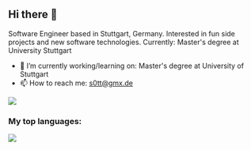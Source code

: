 ## Hi there 👋 ##
Software Engineer based in Stuttgart, Germany. 
Interested in fun side projects and new software technologies. 
Currently: Master's degree at University Stuttgart

- 🔭 I’m currently working/learning on: Master's degree at University of Stuttgart
- 📫 How to reach me: s0tt@gmx.de


<a href="https://github.com/s0tt">
  <img align="center" src="https://github-readme-stats-git-masterrstaa-rickstaa.vercel.app/api?username=s0tt&show_icons=true&theme=radical" />
</a>

### My top languages: ###

<a href="https://github.com/s0tt">
  <img align="center" src="https://github-readme-stats-git-masterrstaa-rickstaa.vercel.app/api/top-langs/?username=s0tt&layout=compact&hide=jupyter%20notebook,html,hack,assembly,scilab" />
</a>


